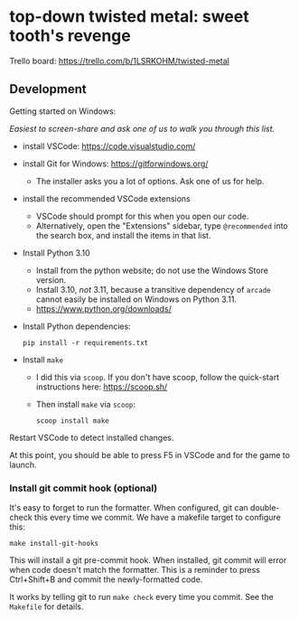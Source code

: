 # top-down twisted metal: sweet tooth's revenge

Trello board: https://trello.com/b/1LSRKOHM/twisted-metal

## Development

Getting started on Windows:

*Easiest to screen-share and ask one of us to walk you through this list.*

- install VSCode: <https://code.visualstudio.com/>
- install Git for Windows: <https://gitforwindows.org/>
  - The installer asks you a lot of options.  Ask one of us for help.
- install the recommended VSCode extensions
  - VSCode should prompt for this when you open our code.
  - Alternatively, open the "Extensions" sidebar, type `@recommended` into the
  search box, and install the items in that list.
- Install Python 3.10
  - Install from the python website; do not use the Windows Store version.
  - Install 3.10, *not* 3.11, because a transitive dependency of `arcade` cannot easily
  be installed on Windows on Python 3.11.
  - https://www.python.org/downloads/
- Install Python dependencies:

    ```
    pip install -r requirements.txt
    ```

- Install `make`
  - I did this via `scoop`.  If you don't have scoop, follow the quick-start
  instructions here: https://scoop.sh/
  - Then install `make` via `scoop`:

    ```
    scoop install make
    ```

Restart VSCode to detect installed changes.

At this point, you should be able to press F5 in VSCode and for the game to launch.

### Install git commit hook (optional)

It's easy to forget to run the formatter.  When configured,
git can double-check this every time we commit.  We have a
makefile target to configure this:

```shell
make install-git-hooks
```

This will install a git pre-commit hook.  When installed, git commit will error
when code doesn't match the formatter.  This is a reminder to press Ctrl+Shift+B
and commit the newly-formatted code.

It works by telling git to run `make check` every time you commit.  See the
`Makefile` for details.
